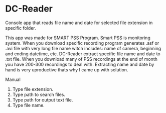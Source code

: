 # DC-Reader
Console app that reads file name and date for selected file extension in specific folder. 

This app was made for SMART PSS Program. Smart PSS is monitoring system. When you download specific recording 
program generates .asf or .avi file with very long file name witch includes: name of camera, beginning and ending datetime, etc.
DC-Reader extract specific file name and date to .txt file. 
When you download many of PSS recordings at the end of month you have 200-300 recordings to deal with. Extracting name and date by hand 
is very uproductive thats why I came up with solution.


Manual
1. Type file extension.
2. Type path to search files.
3. Type path for output text file.
4. Type file name.
